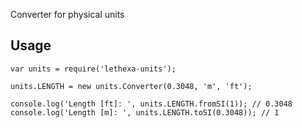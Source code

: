 Converter for physical units

Usage
-----
	var units = require('lethexa-units');

	units.LENGTH = new units.Converter(0.3048, 'm', 'ft');

	console.log('Length [ft]: ', units.LENGTH.fromSI(1)); // 0.3048
	console.log('Length [m]: ', units.LENGTH.toSI(0.3048)); // 1





